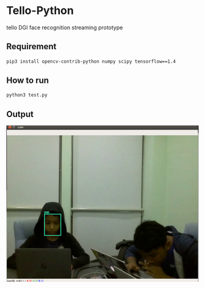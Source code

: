 # Tello-Python
tello DGI face recognition streaming prototype

## Requirement
```bash
pip3 install opencv-contrib-python numpy scipy tensorflow==1.4
```

## How to run
```bash
python3 test.py
```

## Output

![alt text](face.png)
